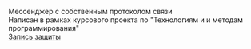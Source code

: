 Мессенджер с собственным протоколом связи  
Написан в рамках курсового проекта по "Технологиям и и методам программирования"  
[Запись защиты](https://www.youtube.com/live/0mI_fgymezs?si=FpB1QKonQ1dTgJCO&t=8339)
